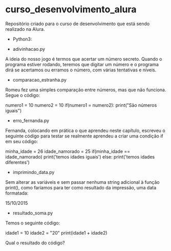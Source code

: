 # curso_desenvolvimento_alura
Repositório criado para o curso de desenvolvimento que está sendo realizado na Alura.

- Python3:

- adivinhacao.py

A ideia do nosso jogo é termos que acertar um número secreto. Quando o programa estiver rodando, teremos que digitar um
número e o programa dirá se acertamos ou erramos o número, com várias tentativas e níveis.

- comparacao_estranha.py

Romeu fez uma simples comparação entre números, mas que não funciona. Segue o código:

numero1 = 10
numero2 = 10
if(numero1 = numero2):
    print("São números iguais")
    
- erro_fernanda.py

Fernanda, colocando em prática o que aprendeu neste capítulo, escreveu o seguinte código para testar se realmente
aprendeu a criar uma condição if em seu código:

minha_idade = 26
idade_namorado = 25
if(minha_idade == idade_namorado)
    print('temos idades iguais')
else:
    print('temos idades diferentes')
    

- imprimindo_data.py

Sem alterar as variáveis e sem passar nenhuma string adicional à função print(), como faríamos para ter como
resultado da impressão, uma data formatada:

15/10/2015

- resultado_soma.py

Temos o seguinte código:

idade1 = 10
idade2 = "20"
print(idade1 + idade2)

Qual o resultado do código?
